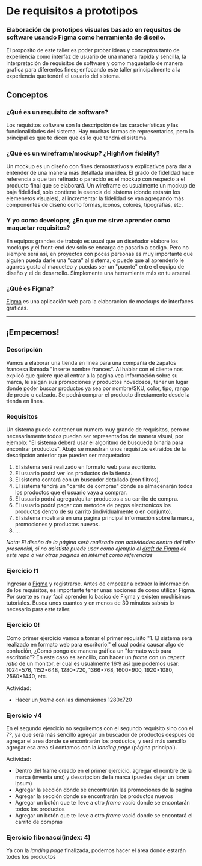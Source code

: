 # De requisitos a prototipos
### Elaboración de prototipos visuales basado en requsitos de software usando Figma como herramienta de diseño.
El proposito de este taller es poder probar ideas y conceptos tanto de experiencia como interfaz de usuario de una manera rapida y sencilla, la interpretación de requisitos de software y como maquetarlo de manera grafica para diferentes fines; enfocando este taller principalmente a la experiencia que tendrá el usuario del sistema.

## Conceptos
### ¿Qué es un requisito de software?
Los requisitos software son la descripción de las características y las funcionalidades del sistema. Hay muchas formas de representarlos, pero lo principal es que te dicen que es lo que tendrá el sistema.

### ¿Qué es un wireframe/mockup? ¿High/low fidelity?
Un mockup es un diseño con fines demostrativos y explicativos para dar a entender de una manera más detallada una idea.
El grado de fidelidad hace referencia a que tan refinado o parecido es el mockup con respecto a el producto final que se elaborará. Un wireframe es usualmente un mockup de baja fidelidad, solo contiene la esencia del sistema (donde estarán los elemenetos visuales), al incrementar la fidelidad se van agregando más componentes de diseño como formas, iconos, colores, tipografias, etc.

### Y yo como developer, ¿En que me sirve aprender como maquetar requisitos?
En equipos grandes de trabajo es usual que un diseñador elabore los mockups y el front-end dev solo se encarga de pasarlo a codigo. Pero no siempre será así, en proyectos con pocas personas es muy importante que alguien pueda darle una "cara" al sistema, o puede que al aprenderlo le agarres gusto al maqueteo y puedas ser un "puente" entre el equipo de diseño y el de desarrollo. Simplemente una herramienta más en tu arsenal.

### ¿Qué es Figma?
[Figma](https://www.figma.com) es una aplicación web para la elaboracion de mockups de interfaces graficas.

----

## ¡Empecemos!
### Descripción
Vamos a elaborar una tienda en linea para una compañia de zapatos francesa llamada "Inserte nombre frances". Al hablar con el cliente nos explicó que quiere que al entrar a la pagina vea información sobre su marca, le salgan sus promociones y productos novedosos, tener un lugar donde poder buscar productos ya sea por nombre/SKU, color, tipo, rango de precio o calzado. Se podrá comprar el producto directamente desde la tienda en linea.

### Requisitos
Un sistema puede contener un numero muy grande de requisitos, pero no necesariamente todos puedan ser representados de manera visual, por ejemplo: "El sistema deberá usar el algoritmo de busqueda binaria para encontrar productos". Abajo se muestran unos requisitos extraidos de la descripción anterior que pueden ser maquetados:

1. El sistema será realizado en formato web para escritorio.
2. El usuario podrá ver los productos de la tienda.
3. El sistema contará con un buscador detallado (con filtros).
4. El sistema tendrá un "carrito de compras" donde se almacenarán todos los productos que el usuario vaya a comprar.
5. El usuario podrá agregar/quitar productos a su carrito de compra.
6. El usuario podrá pagar con metodos de pagos electronicos los productos dentro de su carrito (individualmente o en conjunto).
7. El sistema mostrará en una pagina principal información sobre la marca, promociones y productos nuevos.
8. ...

_Nota: El diseño de la página será realizado con actividades dentro del taller presencial, si no asististe puede usar como ejemplo el [draft de Figma](https://www.figma.com/file/wzmUJVUsfcCEjeDEhSsszR/Workshop?node-id=0%3A1) de este repo o ver otras paginas en internet como referencias_ 

### Ejercicio !1
Ingresar a [Figma](https://www.figma.com) y registrarse.
Antes de empezar a extraer la información de los requisitos, es importante tener unas nociones de como utilizar Figma.
Por suerte es muy facil aprender lo basico de Figma y existen muchisimos tutoriales. Busca unos cuantos y en menos de 30 minutos sabrás lo necesario para este taller.

### Ejercicio 0!
Como primer ejercicio vamos a tomar el primer requisito "1. El sistema será realizado en formato web para escritorio." el cual podría causar algo de confución, ¿Comó pongo de manera gráfica un "formato web para escritorio"? En este caso es sencillo, con hacer un _frame_ con un _aspect ratio_ de un monitor, el cual es usualmente 16:9 así que podemos usar: 1024×576, 1152×648, 1280×720, 1366×768, 1600×900, 1920×1080, 2560×1440, etc.

Actividad:
- Hacer un _frame_ con las dimensiones 1280x720

### Ejercicio √4
En el segundo ejercicio no seguiremos con el segundo requisito sino con el 7º, ya que será más sencillo agregar un buscador de productos despues de agregar el area donde se encontrarán los productos, y será más sencillo agregar esa area si contamos con la _landing page_ (página principal).

Actividad:
- Dentro del frame creado en el primer ejercicio, agregar el nombre de la marca (inventa uno) y descripcion de la marca (puedes dejar un lorem ipsum)
- Agregar la sección donde se encontrarán las promociones de la pagina
- Agregar la sección donde se encontrarán los productos nuevos
- Agregar un botón que te lleve a otro _frame_ vacío donde se encontarán todos los productos
- Agregar un botón que te lleve a otro _frame_ vació donde se encontará el carrito de compras

### Ejercicio fibonacci(index: 4)
Ya con la _landing page_ finalizada, podemos hacer el área donde estarán todos los productos



